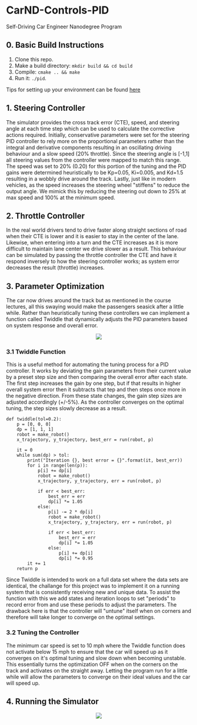 # CarND-Controls-PID
Self-Driving Car Engineer Nanodegree Program

## 0. Basic Build Instructions

1. Clone this repo.
2. Make a build directory: `mkdir build && cd build`
3. Compile: `cmake .. && make`
4. Run it: `./pid`. 

Tips for setting up your environment can be found [here](https://classroom.udacity.com/nanodegrees/nd013/parts/40f38239-66b6-46ec-ae68-03afd8a601c8/modules/0949fca6-b379-42af-a919-ee50aa304e6a/lessons/f758c44c-5e40-4e01-93b5-1a82aa4e044f/concepts/23d376c7-0195-4276-bdf0-e02f1f3c665d)

## 1. Steering Controller
The simulator provides the cross track error (CTE), speed, and steering angle at each time step which can be used to calculate the corrective actions required. Initially, conservative parameters were set for the steering PID controller to rely more on the proportional parameters rather than the integral and derivative components resulting in an oscillating driving behaviour and a slow speed (20% throttle). Since the steering angle is [-1,1] all steering values from the controller were mapped to match this range. The speed was set to 20% (0.20) for this portion of the tuning and the PID gains were determined heuristically to be Kp=0.05, Ki=0.005, and Kd=1.5 resulting in a wobbly drive around the track. Lastly, just like in modern vehicles, as the speed increases the steering wheel "stiffens" to reduce the output angle. We mimick this by reducing the steering out down to 25% at max speed and 100% at the minimum speed.

## 2. Throttle Controller
In the real world drivers tend to drive faster along straight sections of road when their CTE is lower and it is easier to stay in the center of the lane. Likewise, when entering into a turn and the CTE increases as it is more difficult to maintain lane center we drive slower as a result. This behaviour can be simulated by passing the throttle controller the CTE and have it respond inversely to how the steering controller works; as system error decreases the result (throttle) increases. 

## 3. Parameter Optimization
The car now drives around the track but as mentioned in the course lectures, all this swaying would make the passengers seasick after a little while. Rather than heuristically tuning these controllers we can implement a function called Twiddle that dynamically adjusts the PID parameters based on system response and overall error.

<p align="center">
 <img src="./res/tuning.gif">
</p>

### 3.1 Twiddle Function
This is a useful method for automating the tuning process for a PID controller. It works by deviating the gain parameters from their current value by a preset step size and then comparing the overall error after each state. The first step increases the gain by one step, but if that results in higher overall system error then it subtracts that tep and then steps once more in the negative direction. From these state changes, the gain step sizes are adjusted accordingly (+/-5%). As the controller converges on the optimal tuning, the step sizes slowly decrease as a result.

	def twiddle(tol=0.2): 
	    p = [0, 0, 0]
	    dp = [1, 1, 1]
	    robot = make_robot()
	    x_trajectory, y_trajectory, best_err = run(robot, p)

	    it = 0
	    while sum(dp) > tol:
	        print("Iteration {}, best error = {}".format(it, best_err))
	        for i in range(len(p)):
	            p[i] += dp[i]
	            robot = make_robot()
	            x_trajectory, y_trajectory, err = run(robot, p)

	            if err < best_err:
	                best_err = err
	                dp[i] *= 1.05
	            else:
	                p[i] -= 2 * dp[i]
	                robot = make_robot()
	                x_trajectory, y_trajectory, err = run(robot, p)

	                if err < best_err:
	                    best_err = err
	                    dp[i] *= 1.05
	                else:
	                    p[i] += dp[i]
	                    dp[i] *= 0.95
	        it += 1
	    return p

Since Twiddle is intended to work on a full data set where the data sets are identical, the challange for this project was to implement it on a running system that is consistently receiving new and unique data. To assist the function with this we add states and iteration loops to set "periods" to record error from and use these periods to adjust the parameters. The drawback here is that the controller will "untune" itself when on corners and therefore will take longer to converge on the optimal settings. 

### 3.2 Tuning the Controller
The minimum car speed is set to 10 mph where the Twiddle function does not activate below 15 mph to ensure that the car will speed up as it converges on it's optimal tuning and slow down when becoming unstable. This essentially turns the optimization OFF when on the corners on the track and activates on the straight away. Letting the program run for a little while will allow the parameters to converge on their ideal values and the car will speed up.

## 4. Running the Simulator

<p align="center">
 <img src="./res/optimized.gif">
</p>


